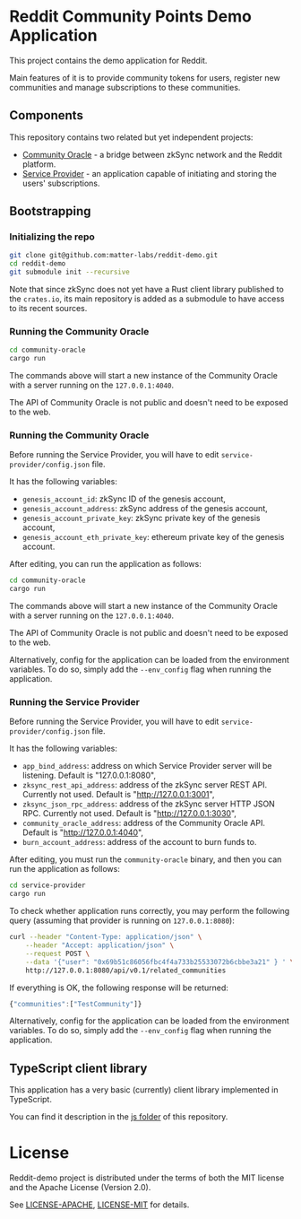 # Reddit Community Points Demo Application

This project contains the demo application for Reddit.

Main features of it is to provide community tokens for users, register new communities
and manage subscriptions to these communities.

## Components

This repository contains two related but yet independent projects:

- [Community Oracle](community-oracle) - a bridge between zkSync network and the Reddit platform.
- [Service Provider](service-provider) - an application capable of initiating and storing the users' subscriptions.

## Bootstrapping

### Initializing the repo

```sh
git clone git@github.com:matter-labs/reddit-demo.git 
cd reddit-demo
git submodule init --recursive
```

Note that since zkSync does not yet have a Rust client library published to the `crates.io`,
its main repository is added as a submodule to have access to its recent sources.

### Running the Community Oracle

```sh
cd community-oracle
cargo run
```

The commands above will start a new instance of the Community Oracle with a server running on the `127.0.0.1:4040`.

The API of Community Oracle is not public and doesn't need to be exposed to the web.

### Running the Community Oracle

Before running the Service Provider, you will have to edit `service-provider/config.json` file.

It has the following variables:

- `genesis_account_id`: zkSync ID of the genesis account,
- `genesis_account_address`: zkSync address of the genesis account,
- `genesis_account_private_key`: zkSync private key of the genesis account,
- `genesis_account_eth_private_key`: ethereum private key of the genesis account.

After editing, you can run the application as follows:

```sh
cd community-oracle
cargo run
```

The commands above will start a new instance of the Community Oracle with a server running on the `127.0.0.1:4040`.

The API of Community Oracle is not public and doesn't need to be exposed to the web.

Alternatively, config for the application can be loaded from the environment variables.
To do so, simply add the `--env_config` flag when running the application.

### Running the Service Provider

Before running the Service Provider, you will have to edit `service-provider/config.json` file.

It has the following variables:

- `app_bind_address`: address on which Service Provider server will be listening. Default is "127.0.0.1:8080",
- `zksync_rest_api_address`: address of the zkSync server REST API. Currently not used. Default is "http://127.0.0.1:3001",
- `zksync_json_rpc_address`: address of the zkSync server HTTP JSON RPC. Currently not used. Default is "http://127.0.0.1:3030",
- `community_oracle_address`: address of the Community Oracle API. Default is "http://127.0.0.1:4040",
- `burn_account_address`: address of the account to burn funds to.

After editing, you must run the `community-oracle` binary, and then you can run the application as follows:

```sh
cd service-provider
cargo run
```

To check whether application runs correctly, you may perform the following query (assuming that provider is running on `127.0.0.1:8080`):

```sh
curl --header "Content-Type: application/json" \
    --header "Accept: application/json" \
    --request POST \
    --data '{"user": "0x69b51c86056fbc4f4a733b25533072b6cbbe3a21" } ' \
    http://127.0.0.1:8080/api/v0.1/related_communities
```

If everything is OK, the following response will be returned:

```js
{"communities":["TestCommunity"]}
```

Alternatively, config for the application can be loaded from the environment variables.
To do so, simply add the `--env_config` flag when running the application.

## TypeScript client library

This application has a very basic (currently) client library implemented in TypeScript.

You can find it description in the [js folder](./js) of this repository.

# License

Reddit-demo project is distributed under the terms of both the MIT license
and the Apache License (Version 2.0).

See [LICENSE-APACHE](LICENSE-APACHE), [LICENSE-MIT](LICENSE-MIT) for details.
